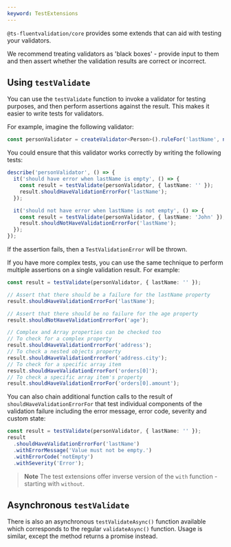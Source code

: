```yaml
---
keyword: TestExtensions
---
```


`@ts-fluentvalidation/core` provides some extends that can aid with testing your validators.

We recommend treating validators as 'black boxes' - provide input to them and then assert whether the validation results are correct or incorrect.

## Using `testValidate`

You can use the `testValidate` function to invoke a validator for testing purposes, and then perform assertions against the result. This makes it easier to write tests for validators.

For example, imagine the following validator:

```typescript
const personValidator = createValidator<Person>().ruleFor('lastName', notEmpty());
```

You could ensure that this validator works correctly by writing the following tests:

```typescript
describe('personValidator', () => {
  it('should have error when lastName is empty', () => {
    const result = testValidate(personValidator, { lastName: '' });
    result.shouldHaveValidationErrorFor('lastName');
  });

  it('should not have error when lastName is not empty', () => {
    const result = testValidate(personValidator, { lastName: 'John' });
    result.shouldNotHaveValidationErrorFor('lastName');
  });
});
```

If the assertion fails, then a `TestValidationError` will be thrown.

If you have more complex tests, you can use the same technique to perform multiple assertions on a single validation result. For example:

```typescript
const result = testValidate(personValidator, { lastName: '' });

// Assert that there should be a failure for the lastName property
result.shouldHaveValidationErrorFor('lastName');

// Assert that there should be no failure for the age property
result.shouldNotHaveValidationErrorFor('age');

// Complex and Array properties can be checked too
// To check for a complex property
result.shouldHaveValidationErrorFor('address');
// To check a nested objects property
result.shouldHaveValidationErrorFor('address.city');
// To check for a specific array item
result.shouldHaveValidationErrorFor('orders[0]');
// To check a specific array item's property
result.shouldHaveValidationErrorFor('orders[0].amount');
```

You can also chain additional function calls to the result of `shouldHaveValidationErrorFor` that test individual components of the validation failure including the error message, error code, severity and custom state:

```typescript
const result = testValidate(personValidator, { lastName: '' });
result
  .shouldHaveValidationErrorFor('lastName')
  .withErrorMessage('Value must not be empty.')
  .withErrorCode('notEmpty')
  .withSeverity('Error');
```

> **Note**
> The test extensions offer inverse version of the `with` function - starting with `without`.

## Asynchronous `testValidate`

There is also an asynchronous `testValidateAsync()` function available which corresponds to the regular `validateAsync()` function. Usage is similar, except the method returns a promise instead.
